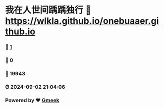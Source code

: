 # 我在人世间踽踽独行 :link: https://wlkla.github.io/onebuaaer.github.io 
### :page_facing_up: [1](https://wlkla.github.io/onebuaaer.github.io/tag.html) 
### :speech_balloon: 0 
### :hibiscus: 19943 
### :alarm_clock: 2024-09-02 21:04:06 
### Powered by :heart: [Gmeek](https://github.com/Meekdai/Gmeek)
